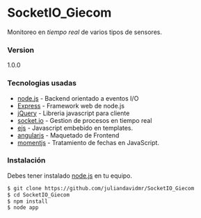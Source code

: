 # SocketIO_Giecom
Monitoreo en *tiempo real* de varios tipos de sensores.

### Version
1.0.0

### Tecnologias usadas

* [node.js] - Backend orientado a eventos I/O
* [Express] - Framework web de node.js
* [jQuery] - Libreria javascript para cliente
* [socket.io] - Gestion de procesos en tiempo real
* [ejs] - Javascript embebido en templates.
* [angularjs] - Maquetado de Frontend
* [momentjs] - Tratamiento de fechas en JavaScript.

### Instalación

Debes tener instalado [node.js] en tu equipo.

```sh
$ git clone https://github.com/juliandavidmr/SocketIO_Giecom
$ cd SocketIO_Giecom
$ npm install
$ node app
```
   [dill]: <https://github.com/joemccann/dillinger>
   [john gruber]: <http://daringfireball.net>
   [@thomasfuchs]: <http://twitter.com/thomasfuchs>
   [df1]: <http://daringfireball.net/projects/markdown/>
   [marked]: <https://github.com/chjj/marked>
   [node.js]: <http://nodejs.org>
   [Twitter Bootstrap]: <http://twitter.github.com/bootstrap/>
   [keymaster.js]: <https://github.com/madrobby/keymaster>
   [jQuery]: <http://jquery.com>
   [@tjholowaychuk]: <http://twitter.com/tjholowaychuk>
   [express]: <http://expressjs.com>
   [AngularJS]: <http://angularjs.org>
   [Gulp]: <http://gulpjs.com>
   [socket.io]: <http://socket.io>
   [ejs]: <https://github.com/tj/ejs>
   [momentjs]: <http://momentjs.com/>
